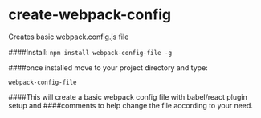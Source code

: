 # create-webpack-config
Creates basic webpack.config.js file

####Install:
`npm install webpack-config-file -g`

####once installed move to your project directory and type:

`webpack-config-file`



####This will create a basic webpack config file with babel/react plugin setup and
####comments to help change the file according to your need.
